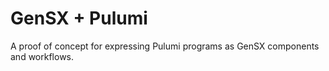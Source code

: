 # GenSX + Pulumi

A proof of concept for expressing Pulumi programs as GenSX components and workflows.
